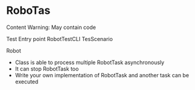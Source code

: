 # RoboTas
Content Warning: May contain code

Test Entry point
  RobotTestCLI
  TesScenario

Robot
  - Class is able to process multiple RobotTask asynchronously
  - It can stop RobotTask too
  - Write your own implementation of RobotTask and another task can be executed
